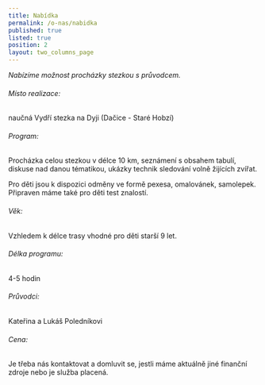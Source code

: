 ```yaml
---
title: Nabídka
permalink: /o-nas/nabidka
published: true
listed: true
position: 2
layout: two_columns_page
---
```

*Nabízíme možnost procházky stezkou s průvodcem.*

###### Místo realizace:

naučná Vydří stezka na Dyji (Dačice - Staré Hobzí)

###### Program:

Procházka celou stezkou v délce 10 km, seznámení s obsahem tabulí,
diskuse nad danou tématikou, ukázky technik sledování volně žijících
zvířat.

Pro děti jsou k dispozici odměny ve formě pexesa, omalovánek, samolepek.
Připraven máme také pro děti test znalostí.

###### Věk:

Vzhledem k délce trasy vhodné pro děti starší 9 let.

###### Délka programu:

4-5 hodin

###### Průvodci:

Kateřina a Lukáš Poledníkovi

###### Cena:

Je třeba nás kontaktovat a domluvit se, jestli máme aktuálně jiné
finanční zdroje nebo je služba placená.
